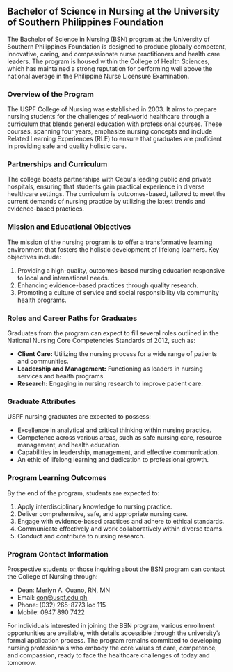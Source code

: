 ## Bachelor of Science in Nursing at the University of Southern Philippines Foundation

The Bachelor of Science in Nursing (BSN) program at the University of Southern Philippines Foundation is designed to produce globally competent, innovative, caring, and compassionate nurse practitioners and health care leaders. The program is housed within the College of Health Sciences, which has maintained a strong reputation for performing well above the national average in the Philippine Nurse Licensure Examination.

### Overview of the Program
The USPF College of Nursing was established in 2003. It aims to prepare nursing students for the challenges of real-world healthcare through a curriculum that blends general education with professional courses. These courses, spanning four years, emphasize nursing concepts and include Related Learning Experiences (RLE) to ensure that graduates are proficient in providing safe and quality holistic care.

### Partnerships and Curriculum
The college boasts partnerships with Cebu's leading public and private hospitals, ensuring that students gain practical experience in diverse healthcare settings. The curriculum is outcomes-based, tailored to meet the current demands of nursing practice by utilizing the latest trends and evidence-based practices.

### Mission and Educational Objectives
The mission of the nursing program is to offer a transformative learning environment that fosters the holistic development of lifelong learners. Key objectives include:
1. Providing a high-quality, outcomes-based nursing education responsive to local and international needs.
2. Enhancing evidence-based practices through quality research.
3. Promoting a culture of service and social responsibility via community health programs.

### Roles and Career Paths for Graduates
Graduates from the program can expect to fill several roles outlined in the National Nursing Core Competencies Standards of 2012, such as:
- **Client Care:** Utilizing the nursing process for a wide range of patients and communities.
- **Leadership and Management:** Functioning as leaders in nursing services and health programs.
- **Research:** Engaging in nursing research to improve patient care.

### Graduate Attributes
USPF nursing graduates are expected to possess:
- Excellence in analytical and critical thinking within nursing practice.
- Competence across various areas, such as safe nursing care, resource management, and health education.
- Capabilities in leadership, management, and effective communication.
- An ethic of lifelong learning and dedication to professional growth.

### Program Learning Outcomes
By the end of the program, students are expected to:
1. Apply interdisciplinary knowledge to nursing practice.
2. Deliver comprehensive, safe, and appropriate nursing care.
3. Engage with evidence-based practices and adhere to ethical standards.
4. Communicate effectively and work collaboratively within diverse teams.
5. Conduct and contribute to nursing research.

### Program Contact Information
Prospective students or those inquiring about the BSN program can contact the College of Nursing through:
- Dean: Merlyn A. Ouano, RN, MN
- Email: [con@uspf.edu.ph](mailto:con@uspf.edu.ph)
- Phone: (032) 265-8773 loc 115
- Mobile: 0947 890 7422

For individuals interested in joining the BSN program, various enrollment opportunities are available, with details accessible through the university’s formal application process. The program remains committed to developing nursing professionals who embody the core values of care, competence, and compassion, ready to face the healthcare challenges of today and tomorrow.